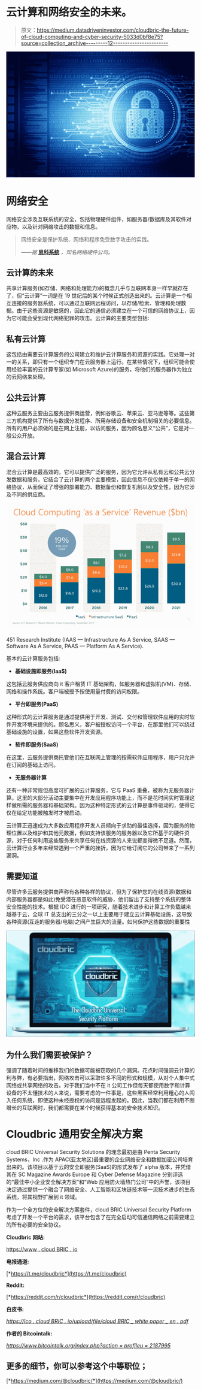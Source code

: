 # 云计算和网络安全的未来。

> 原文：<https://medium.datadriveninvestor.com/cloudbric-the-future-of-cloud-computing-and-cyber-security-5033d0bf8e75?source=collection_archive---------12----------------------->

![](img/498f156c064bce4892758067575f7d08.png)

# 网络安全

网络安全涉及互联系统的安全，包括物理硬件组件，如服务器/数据库及其软件对应物，以及针对网络攻击的数据和信息。

> 网络安全是保护系统、网络和程序免受数字攻击的实践。
> 
> ——*据* [**思科系统**](https://www.cisco.com/c/en/us/products/security/what-is-cybersecurity.html) *，知名网络硬件公司。*

## 云计算的未来

共享计算服务(如存储、网络和处理能力)的概念几乎与互联网本身一样早就存在了，但“云计算”一词是在 19 世纪后的某个时候正式创造出来的。云计算是一个相互连接的服务器系统，可以通过互联网远程访问，以存储/检索、管理和处理数据。由于这些资源是敏感的，因此它的通信必须建立在一个可信的网络协议上，因为它可能会受到现代网络犯罪的攻击。云计算的主要类型包括:

## 私有云计算

这包括由需要云计算服务的公司建立和维护云计算服务和资源的实践。它处理一对一的关系，即只有一个组织专门在云服务器上运行。在某些情况下，组织可能会使用经验丰富的云计算专家(如 Microsoft Azure)的服务，将他们的服务器作为独立的云网络来处理。

## 公共云计算

这种云服务主要由云服务提供商运营，例如谷歌云、苹果云、亚马逊等等。这些第三方机构提供了所有与数据分发程序、所用存储设备和安全机制相关的必要信息。所有的用户必须做的是在网上注册，以访问服务，因为顾名思义“公共”，它是对一般公众开放。

## 混合云计算

混合云计算是最高效的，它可以提供广泛的服务，因为它允许从私有云和公共云分发数据和服务。它结合了云计算的两个主要模型，因此信息不仅仅依赖于单一的网络协议，从而保证了增强的部署能力、数据备份和恢复机制以及安全性，因为它涉及不同的供应商。

![](img/be2e7f8c3f37660447d77c2aef0c7ac3.png)

451 Research Institute (IAAS — Infrastructure As A Service, SAAS — Software As A Service, PAAS — Platform As A Service).

基本的云计算服务包括:

*   **基础设施即服务(IaaS)**

这包括云服务供应商向 it 客户租赁 IT 基础架构，如服务器和虚拟机(VM)、存储、网络和操作系统。客户端被授予按使用量付费的访问权限。

*   **平台即服务(PaaS)**

这种形式的云计算服务是通过提供用于开发、测试、交付和管理软件应用的实时软件开发环境来提供的。顾名思义，客户被授权访问一个平台，在那里他们可以绕过基础设施的设置，如果这些软件开发资源。

*   **软件即服务(SaaS)**

在这里，云服务提供商托管他们在互联网上管理的按需软件应用程序，用户只允许在订阅的基础上访问。

*   **无服务器计算**

还有一种非常规但高度可扩展的云计算服务，它与 PaaS 重叠，被称为无服务器计算。这里的大部分活动主要集中在开发应用程序功能上，而不是花时间实时管理这样做所需的服务器和基础架构。因为这种特定形式的云计算是事件驱动的，使得它仅在给定功能被触发时才被启动。

云计算正迅速成为大多数应用程序开发人员倾向于求助的最佳选择，因为服务的物理位置以及维护和其他元数据，例如支持该服务的服务器以及它所基于的硬件资源，对于任何利用这些服务来共享任何在线资源的人来说都变得微不足道。然而，云计算行业多年来经常遇到一个严重的挫折，因为它给订阅它的公司带来了一系列漏洞。

## 需要知道

尽管许多云服务提供商声称有各种各样的协议，但为了保护您的在线资源(数据和内部服务器都是如此)免受潜在恶意软件的威胁，他们留出了支持整个系统的整体安全性能的技术。根据 IDC 进行的一项研究，随着技术进步和计算工作负载越来越基于云，全球 IT 总支出的三分之一以上主要用于建立云计算基础设施，这导致各种资源(互连的服务器/电脑)之间产生巨大的流量。如何保护这些数据的重要性

![](img/a8ada08e2e7b5aed1d77010fb6b7680e.png)

## 为什么我们需要被保护？

强调了随着时间的推移我们的数据可能被窃取的几个漏洞。花点时间强调云计算的利与弊，有必要指出，网络攻击可以采取许多不同的形式和规模，从对个人集中式网络或共享网络的攻击。对于我们当中不在 it 公司工作但每天都使用数字和计算设备的不太懂技术的人来说，需要考虑的一件事是，这些黑客经常利用粗心的人闯入任何系统，即使这种未经授权的访问是远程发起的。因此，当我们都在利用不断增长的互联网时，我们都需要在某个时候获得基本的安全技术知识。

# Cloudbric 通用安全解决方案

cloud BRIC Universal Security Solutions 的理念最初是由 Penta Security Systems，Inc .作为 APAC(亚太地区)最重要的企业网络安全和数据加密公司培育出来的。该项目以基于云的安全即服务(SaaS)的形式发布了 alpha 版本，并凭借其在 SC Magazine Awards Europe 和 Cyber Defense Magazine 分别评选的“最佳中小企业安全解决方案”和“Web 应用防火墙热门公司”中的声誉，该项目决定通过提供一个融合了网络安全、人工智能和区块链技术等一流技术进步的生态系统，将其视野扩展到 it 领域。

作为一个全方位的安全解决方案套件，cloud BRIC Universal Security Platform 考虑了开发一个平台的需求，该平台包含了在完全启动可信通信网络之前需要建立的所有必要的安全协议。

**Cloudbric 网站:**

[https://www . cloud BRIC . io](https://www.cloudbric.io)

**电报通道:**

[*https://t.me/cloudbric*](https://t.me/cloudbric)

**Reddit:**

[*https://reddit.com/r/cloudbric*](https://reddit.com/r/cloudbric)

**白皮书:**

[*https://ico . cloud BRIC . io/upload/file/cloud BRIC _ white paper _ en . pdf*](https://ico.cloudbric.io/upload/file/Cloudbric_Whitepaper_EN.pdf)

**作者的 Bitcointalk:**

[*https://www.bitcointalk.org/index.php?action = profileu = 2187995*](https://www.bitcointalk.org/index.php?action=profile;u=2187995)

## 更多的细节，你可以参考这个中等职位；

[*https://medium.com/@cloudbric/*](https://medium.com/@cloudbric/)